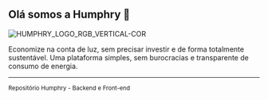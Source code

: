 ## Olá somos a Humphry 👋

![HUMPHRY_LOGO_RGB_VERTICAL-COR](https://user-images.githubusercontent.com/18708319/207433842-f5fa4e88-58df-49e6-b03c-2064a257e8a1.png)


Economize na conta de luz, sem precisar investir e de forma totalmente sustentável. Uma plataforma simples, sem burocracias e transparente de consumo de energia.

---

<sub>Repositório Humphry - Backend e Front-end</sub>

<!--
Made with 🖤
🙇‍♂️🎤⬇️
-->
